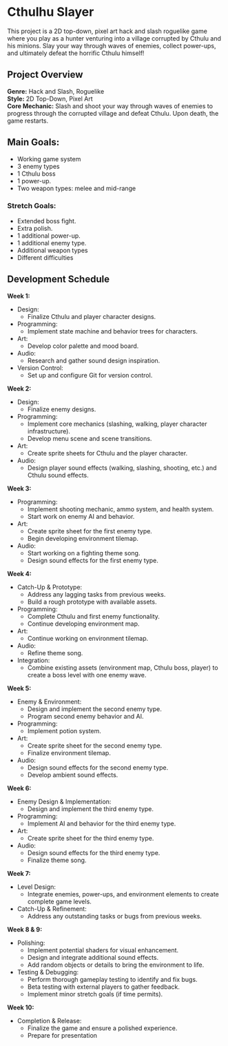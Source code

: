 # Cthulhu Slayer
This project is a 2D top-down, pixel art hack and slash roguelike game where you play as a 
hunter venturing into a village corrupted by Cthulu and his minions. Slay your way through 
waves of enemies, collect power-ups, and ultimately defeat the horrific Cthulu himself!

## Project Overview
**Genre:** Hack and Slash, Roguelike <br>
**Style:** 2D Top-Down, Pixel Art<br>
**Core Mechanic:** Slash and shoot your way through waves of enemies to progress through the
corrupted village and defeat Cthulu. Upon death, the game restarts.

## Main Goals:
- Working game system 
- 3 enemy types
- 1 Cthulu boss
- 1 power-up.
- Two weapon types: melee and mid-range

### Stretch Goals:
- Extended boss fight.
- Extra polish.
- 1 additional power-up.
- 1 additional enemy type.
- Additional weapon types
- Different difficulties 

## Development Schedule

**Week 1:**
- Design:
	- Finalize Cthulu and player character designs.
- Programming:
	- Implement state machine and behavior trees for characters.
- Art:
	- Develop color palette and mood board.
- Audio:
	- Research and gather sound design inspiration.
- Version Control:
	- Set up and configure Git for version control.

**Week 2:**
- Design:
	- Finalize enemy designs.
- Programming:
	- Implement core mechanics (slashing, walking, player character infrastructure).
	- Develop menu scene and scene transitions.
- Art:
	- Create sprite sheets for Cthulu and the player character.
- Audio:
	- Design player sound effects (walking, slashing, shooting, etc.) and Cthulu sound effects.

**Week 3:**
- Programming:
	- Implement shooting mechanic, ammo system, and health system.
	- Start work on enemy AI and behavior.
- Art:
	- Create sprite sheet for the first enemy type.
	- Begin developing environment tilemap.
- Audio:
	- Start working on a fighting theme song.
	- Design sound effects for the first enemy type.

**Week 4:**
- Catch-Up & Prototype:
	- Address any lagging tasks from previous weeks.
	- Build a rough prototype with available assets.
- Programming:
	- Complete Cthulu and first enemy functionality.
	- Continue developing environment map.
- Art:
	- Continue working on environment tilemap.
- Audio:
	- Refine theme song.
- Integration:
	- Combine existing assets (environment map, Cthulu boss, player) to create a boss level with one enemy wave.

**Week 5:**
- Enemy & Environment:
	- Design and implement the second enemy type.
	- Program second enemy behavior and AI.
- Programming:
	- Implement potion system.
- Art:
	- Create sprite sheet for the second enemy type.
	- Finalize environment tilemap.
- Audio:
	- Design sound effects for the second enemy type.
	- Develop ambient sound effects.

**Week 6:**
- Enemy Design & Implementation:
	- Design and implement the third enemy type.
- Programming:
	- Implement AI and behavior for the third enemy type.
- Art:
	- Create sprite sheet for the third enemy type.
- Audio:
	- Design sound effects for the third enemy type.
	- Finalize theme song.

**Week 7:**
- Level Design:
	- Integrate enemies, power-ups, and environment elements to create complete game levels.
- Catch-Up & Refinement:
	- Address any outstanding tasks or bugs from previous weeks.

**Week 8 & 9:**
- Polishing:
	- Implement potential shaders for visual enhancement.
	- Design and integrate additional sound effects.
	- Add random objects or details to bring the environment to life.
- Testing & Debugging:
	- Perform thorough gameplay testing to identify and fix bugs.
	- Beta testing with external players to gather feedback.
	- Implement minor stretch goals (if time permits).

**Week 10:**
- Completion & Release:
	- Finalize the game and ensure a polished experience.
	- Prepare for presentation


